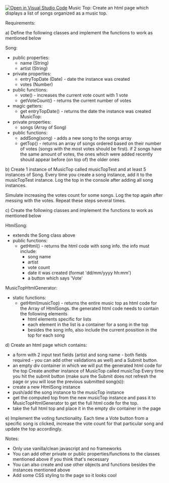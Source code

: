 [![Open in Visual Studio Code](https://classroom.github.com/assets/open-in-vscode-c66648af7eb3fe8bc4f294546bfd86ef473780cde1dea487d3c4ff354943c9ae.svg)](https://classroom.github.com/online_ide?assignment_repo_id=10152531&assignment_repo_type=AssignmentRepo)
Music Top: Create an html page which displays a list of songs organized as a music top.

Requirements:

a) Define the following classes and implement the functions to work as mentioned below

Song:
  - public properties: 
    - name (String)
    - artist (String)
  - private properties:
    - entryTopDate (Date) - date the instance was created
    - votes (Number)
  - public functions:
    - vote() - increases the current vote count with 1 vote
    - getVoteCount() - returns the current number of votes
  - magic getters:
    - get entryTopDate() - returns the date the instance was created
MusicTop:
  - private properties:
    - songs (Array of Song)
  - public functions:
    - addSong(song) - adds a new song to the songs array
    - getTop() - returns an array of songs ordered based on their number of votes (songs with the most votes should be first). 
    if 2 songs have the same amount of votes, the ones which were added recently should appear before (on top of) the older ones

b) Create 1 instance of MusicTop called musicTopTest and at least 5 instances of Song. Every time you create a song instance, add it to the musicTopTest instance. Log the top in the console after adding all song instances. 

Simulate increasing the votes count for some songs. Log the top again after messing with the votes. Repeat these steps several times.

c) Create the following classes and implement the functions to work as mentioned below

HtmlSong:
  - extends the Song class above
  - public functions:
    - getHtml() - returns the html code with song info. the info must include:
      - song name
      - artist
      - vote count
      - date it was created (format 'dd/mm/yyyy hh:mm')
      - a button which says 'Vote'

MusicTopHtmlGenerator:
  - static functions:
    - getHtml(musicTop) - returns the entire music top as html code for the Array of HtmlSongs. the generated html code needs to contain the following elements
      - html elements specific for lists
      - each element in the list is a container for a song in the top
      - besides the song info, also include the current possition in the top for each song

d) Create an html page which contains:
  - a form with 2 input text fields (artist and song name - both fields required - you can add other validations as well) and a Submit button.
  - an empty div container in which we will put the generated html code for the top
Create another instance of MusicTop called musicTop
Every time you hit the submit button (make sure the Submit does not refresh the page or you will lose the previous submitted song(s)):
  - create a new HtmlSong instance
  - push/add the song instance to the musicTop instance
  - get the computed top from the new musicTop instance and pass it to MusicTopHtmlGenerator to get the full html code for the top.
  - take the full html top and place it in the empty div container in the page

e) Implement the voting functionality. Each time a Vote button from a specific song is clicked, increase the vote count for that particular song and update the top accordingly.

Notes:
- Only use vanilla/clean javascript and no frameworks
- You can add other private or public properties/functions to the classes mentioned above if you think that's necessary
- You can also create and use other objects and functions besides the instances mentioned above
- Add some CSS styling to the page so it looks cool
